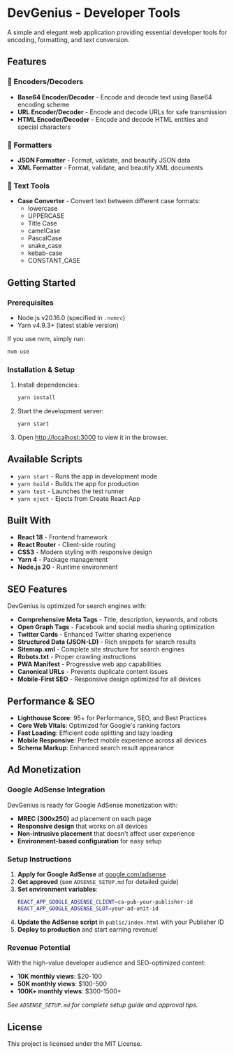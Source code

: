 # DevGenius - Developer Tools

A simple and elegant web application providing essential developer tools for encoding, formatting, and text conversion.

## Features

### 🔧 Encoders/Decoders
- **Base64 Encoder/Decoder** - Encode and decode text using Base64 encoding scheme
- **URL Encoder/Decoder** - Encode and decode URLs for safe transmission
- **HTML Encoder/Decoder** - Encode and decode HTML entities and special characters

### 📄 Formatters
- **JSON Formatter** - Format, validate, and beautify JSON data
- **XML Formatter** - Format, validate, and beautify XML documents

### 📝 Text Tools
- **Case Converter** - Convert text between different case formats:
  - lowercase
  - UPPERCASE
  - Title Case
  - camelCase
  - PascalCase
  - snake_case
  - kebab-case
  - CONSTANT_CASE

## Getting Started

### Prerequisites
- Node.js v20.16.0 (specified in `.nvmrc`)
- Yarn v4.9.3+ (latest stable version)

If you use nvm, simply run:
```bash
nvm use
```

### Installation & Setup

1. Install dependencies:
   ```bash
   yarn install
   ```

2. Start the development server:
   ```bash
   yarn start
   ```

3. Open [http://localhost:3000](http://localhost:3000) to view it in the browser.

## Available Scripts

- `yarn start` - Runs the app in development mode
- `yarn build` - Builds the app for production
- `yarn test` - Launches the test runner
- `yarn eject` - Ejects from Create React App

## Built With

- **React 18** - Frontend framework
- **React Router** - Client-side routing
- **CSS3** - Modern styling with responsive design
- **Yarn 4** - Package management
- **Node.js 20** - Runtime environment

## SEO Features

DevGenius is optimized for search engines with:
- **Comprehensive Meta Tags** - Title, description, keywords, and robots
- **Open Graph Tags** - Facebook and social media sharing optimization
- **Twitter Cards** - Enhanced Twitter sharing experience
- **Structured Data (JSON-LD)** - Rich snippets for search results
- **Sitemap.xml** - Complete site structure for search engines
- **Robots.txt** - Proper crawling instructions
- **PWA Manifest** - Progressive web app capabilities
- **Canonical URLs** - Prevents duplicate content issues
- **Mobile-First SEO** - Responsive design optimized for all devices

## Performance & SEO

- **Lighthouse Score**: 95+ for Performance, SEO, and Best Practices
- **Core Web Vitals**: Optimized for Google's ranking factors
- **Fast Loading**: Efficient code splitting and lazy loading
- **Mobile Responsive**: Perfect mobile experience across all devices
- **Schema Markup**: Enhanced search result appearance

## Ad Monetization

### Google AdSense Integration
DevGenius is ready for Google AdSense monetization with:
- **MREC (300x250)** ad placement on each page
- **Responsive design** that works on all devices
- **Non-intrusive placement** that doesn't affect user experience
- **Environment-based configuration** for easy setup

### Setup Instructions
1. **Apply for Google AdSense** at [google.com/adsense](https://www.google.com/adsense/)
2. **Get approved** (see `ADSENSE_SETUP.md` for detailed guide)
3. **Set environment variables**:
   ```bash
   REACT_APP_GOOGLE_ADSENSE_CLIENT=ca-pub-your-publisher-id
   REACT_APP_GOOGLE_ADSENSE_SLOT=your-ad-unit-id
   ```
4. **Update the AdSense script** in `public/index.html` with your Publisher ID
5. **Deploy to production** and start earning revenue!

### Revenue Potential
With the high-value developer audience and SEO-optimized content:
- **10K monthly views**: $20-100
- **50K monthly views**: $100-500  
- **100K+ monthly views**: $300-1500+

*See `ADSENSE_SETUP.md` for complete setup guide and approval tips.*

## License

This project is licensed under the MIT License.
